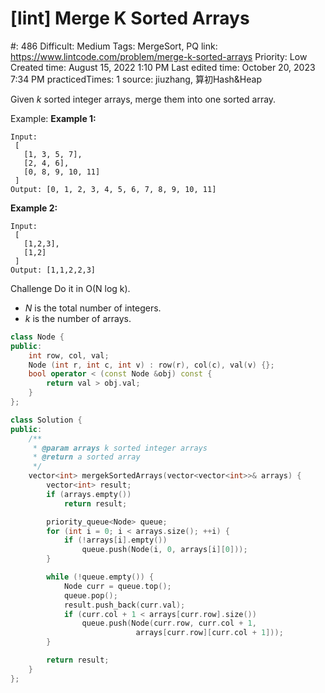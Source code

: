 # [lint] Merge K Sorted Arrays

#: 486
Difficult: Medium
Tags: MergeSort, PQ
link: https://www.lintcode.com/problem/merge-k-sorted-arrays
Priority: Low
Created time: August 15, 2022 1:10 PM
Last edited time: October 20, 2023 7:34 PM
practicedTimes: 1
source: jiuzhang, 算初Hash&Heap

Given *k* sorted integer arrays, merge them into one sorted array.

Example:
**Example 1:**

```
Input:
 [
   [1, 3, 5, 7],
   [2, 4, 6],
   [0, 8, 9, 10, 11]
 ]
Output: [0, 1, 2, 3, 4, 5, 6, 7, 8, 9, 10, 11]

```

**Example 2:**

```
Input:
 [
   [1,2,3],
   [1,2]
 ]
Output: [1,1,2,2,3]

```

Challenge
Do it in O(N log k).

- *N* is the total number of integers.
- *k* is the number of arrays.

```cpp
class Node {
public:
    int row, col, val;
    Node (int r, int c, int v) : row(r), col(c), val(v) {};
    bool operator < (const Node &obj) const {
        return val > obj.val;
    }
};

class Solution {
public:
    /**
     * @param arrays k sorted integer arrays
     * @return a sorted array
     */
    vector<int> mergekSortedArrays(vector<vector<int>>& arrays) {
        vector<int> result;
        if (arrays.empty())
            return result;

        priority_queue<Node> queue;
        for (int i = 0; i < arrays.size(); ++i) {
            if (!arrays[i].empty())
                queue.push(Node(i, 0, arrays[i][0]));
        }

        while (!queue.empty()) {
            Node curr = queue.top();
            queue.pop();
            result.push_back(curr.val);
            if (curr.col + 1 < arrays[curr.row].size())
                queue.push(Node(curr.row, curr.col + 1,
                            arrays[curr.row][curr.col + 1]));
        }

        return result;
    }
};
```